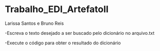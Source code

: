 # Trabalho_EDI_ArtefatoII
Larissa Santos e Bruno Reis

-Escreva o texto desejado a ser buscado pelo dicionário no arquivo.txt 

-Execute o código para obter o resultado do dicionário
